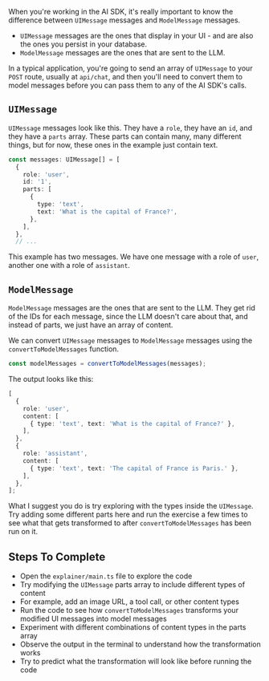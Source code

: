 When you're working in the AI SDK, it's really important to know the difference between `UIMessage` messages and `ModelMessage` messages.

- `UIMessage` messages are the ones that display in your UI - and are also the ones you persist in your database.
- `ModelMessage` messages are the ones that are sent to the LLM.

In a typical application, you're going to send an array of `UIMessage` to your `POST` route, usually at `api/chat`, and then you'll need to convert them to model messages before you can pass them to any of the AI SDK's calls.

## `UIMessage`

`UIMessage` messages look like this. They have a `role`, they have an `id`, and they have a `parts` array. These parts can contain many, many different things, but for now, these ones in the example just contain text.

```ts
const messages: UIMessage[] = [
  {
    role: 'user',
    id: '1',
    parts: [
      {
        type: 'text',
        text: 'What is the capital of France?',
      },
    ],
  },
  // ...
```

This example has two messages. We have one message with a role of `user`, another one with a role of `assistant`.

## `ModelMessage`

`ModelMessage` messages are the ones that are sent to the LLM. They get rid of the IDs for each message, since the LLM doesn't care about that, and instead of parts, we just have an array of content.

We can convert `UIMessage` messages to `ModelMessage` messages using the `convertToModelMessages` function.

```ts
const modelMessages = convertToModelMessages(messages);
```

The output looks like this:

```ts
[
  {
    role: 'user',
    content: [
      { type: 'text', text: 'What is the capital of France?' },
    ],
  },
  {
    role: 'assistant',
    content: [
      { type: 'text', text: 'The capital of France is Paris.' },
    ],
  },
];
```

What I suggest you do is try exploring with the types inside the `UIMessage`. Try adding some different parts here and run the exercise a few times to see what that gets transformed to after `convertToModelMessages` has been run on it.

## Steps To Complete

- Open the `explainer/main.ts` file to explore the code
- Try modifying the `UIMessage` parts array to include different types of content
- For example, add an image URL, a tool call, or other content types
- Run the code to see how `convertToModelMessages` transforms your modified UI messages into model messages
- Experiment with different combinations of content types in the parts array
- Observe the output in the terminal to understand how the transformation works
- Try to predict what the transformation will look like before running the code
